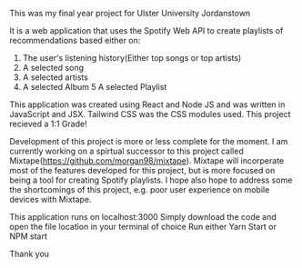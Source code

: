 This was my final year project for Ulster University Jordanstown

It is a web application that uses the Spotify Web API to create playlists of recommendations based either on:

1. The user's listening history(Either top songs or top artists)
2. A selected song 
3. A selected artists
4. A selected Album
5 A selected Playlist

This application was created using React and Node JS and was written in JavaScript and JSX. Tailwind CSS was the CSS modules used.
This project recieved a 1:1 Grade! 

Development of this project is more or less complete for the moment. I am currently working on a spirtual successor to this project called Mixtape(https://github.com/morgan98/mixtape). Mixtape will incorperate most of the features developed for this project, but is more focused on being a tool for creating Spotify playlists. I hope also hope to address some the shortcomings of this project, e.g. poor user experience on mobile devices with Mixtape.


This application runs on localhost:3000
Simply download the code and open the file location in your terminal of choice
Run either Yarn Start or NPM start 

Thank you 
